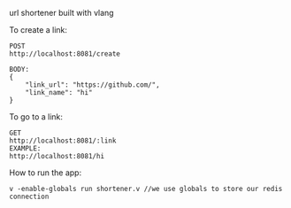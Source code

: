 url shortener built with vlang

To create a link:
```
POST
http://localhost:8081/create

BODY:
{
	"link_url": "https://github.com/",
	"link_name": "hi"
}
```

To go to a link:
```
GET
http://localhost:8081/:link
EXAMPLE:
http://localhost:8081/hi
```

How to run the app:
```
v -enable-globals run shortener.v //we use globals to store our redis connection
```